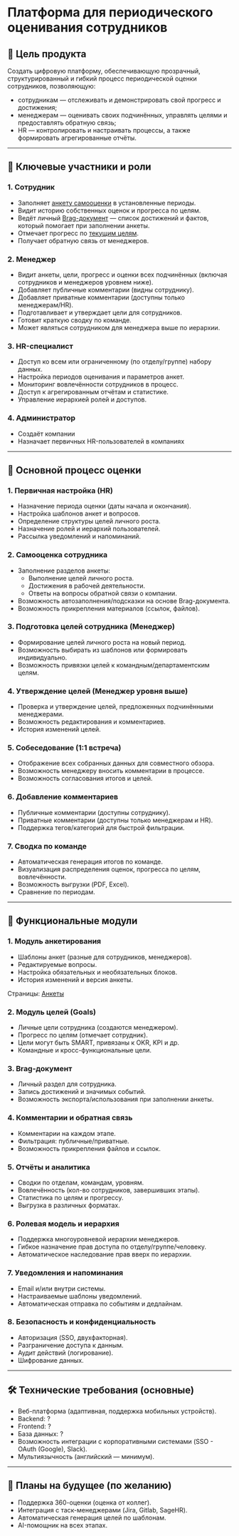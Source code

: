 # Платформа для периодического оценивания сотрудников
## 🎯 Цель продукта
Создать цифровую платформу, обеспечивающую прозрачный, структурированный и гибкий процесс периодической оценки сотрудников, позволяющую:
- сотрудникам — отслеживать и демонстрировать свой прогресс и достижения;
- менеджерам — оценивать своих подчинённых, управлять целями и предоставлять обратную связь;
- HR — контролировать и настраивать процессы, а также формировать агрегированные отчёты.
---
## 👥 Ключевые участники и роли
### 1. Сотрудник
- Заполняет [анкету самооценки](self-review_-periodId_edit) в установленные периоды.
- Видит историю собственных оценок и прогресса по целям.
- Ведёт личный [Brag-документ](Prototype2/brag-doc) — список достижений и фактов, который помогает при заполнении анкеты.
- Отмечает прогресс по [текущим целям](Prototype2/goals).
- Получает обратную связь от менеджеров.
### 2. Менеджер
- Видит анкеты, цели, прогресс и оценки всех подчинённых (включая сотрудников и менеджеров уровнем ниже).
- Добавляет публичные комментарии (видны сотруднику).
- Добавляет приватные комментарии (доступны только менеджерам/HR).
- Подготавливает и утверждает цели для сотрудников.
- Готовит краткую сводку по команде.
- Может являться сотрудником для менеджера выше по иерархии.
### 3. HR-специалист
- Доступ ко всем или ограниченному (по отделу/группе) набору данных.
- Настройка периодов оценивания и параметров анкет.
- Мониторинг вовлечённости сотрудников в процесс.
- Доступ к агрегированным отчётам и статистике.
- Управление иерархией ролей и доступов.
### 4. Администратор
- Создаёт компании
- Назначает первичных HR-пользователей в компаниях
---
## 🧪 Основной процесс оценки
### 1. Первичная настройка (HR)
- Назначение периода оценки (даты начала и окончания).
- Настройка шаблонов анкет и вопросов.
- Определение структуры целей личного роста.
- Назначение ролей и иерархий пользователей.
- Рассылка уведомлений и напоминаний.
### 2. Самооценка сотрудника
- Заполнение разделов анкеты:
    - Выполнение целей личного роста.
    - Достижения в рабочей деятельности.
    - Ответы на вопросы обратной связи о компании.
- Возможность автозаполнения/подсказки на основе Brag-документа.
- Возможность прикрепления материалов (ссылок, файлов).
### 3. Подготовка целей сотрудника (Менеджер)
- Формирование целей личного роста на новый период.
- Возможность выбирать из шаблонов или формировать индивидуально.
- Возможность привязки целей к командным/департаментским целям.
### 4. Утверждение целей (Менеджер уровня выше)
- Проверка и утверждение целей, предложенных подчинёнными менеджерами.
- Возможность редактирования и комментариев.
- История изменений целей.
### 5. Собеседование (1:1 встреча)
- Отображение всех собранных данных для совместного обзора.
- Возможность менеджеру вносить комментарии в процессе.
- Возможность согласования итогов и целей.
### 6. Добавление комментариев
- Публичные комментарии (доступны сотруднику).
- Приватные комментарии (доступны только менеджерам и HR).
- Поддержка тегов/категорий для быстрой фильтрации.
### 7. Сводка по команде
- Автоматическая генерация итогов по команде.
- Визуализация распределения оценок, прогресса по целям, вовлечённости.
- Возможность выгрузки (PDF, Excel).
- Сравнение по периодам.

---
## 🧩 Функциональные модули
### 1. Модуль анкетирования
- Шаблоны анкет (разные для сотрудников, менеджеров).
- Редактируемые вопросы.
- Настройка обязательных и необязательных блоков.
- История изменений и версия анкеты.

Страницы: [Анкеты](07%20Страницы.md#Анкеты)
### 2. Модуль целей (Goals)
- Личные цели сотрудника (создаются менеджером).
- Прогресс по целям (отмечает сотрудник).
- Цели могут быть SMART, привязаны к OKR, KPI и др.
- Командные и кросс-функциональные цели.
### 3. Brag-документ
- Личный раздел для сотрудника.
- Запись достижений и значимых событий.
- Возможность экспорта/использования при заполнении анкеты.
### 4. Комментарии и обратная связь
- Комментарии на каждом этапе.
- Фильтрация: публичные/приватные.
- Возможность прикрепления файлов и ссылок.
### 5. Отчёты и аналитика
- Сводки по отделам, командам, уровням.
- Вовлечённость (кол-во сотрудников, завершивших этапы).
- Статистика по целям и прогрессу.
- Выгрузка в различных форматах.
### 6. Ролевая модель и иерархия
- Поддержка многоуровневой иерархии менеджеров.
- Гибкое назначение прав доступа по отделу/группе/человеку.
- Автоматическое наследование прав вверх по иерархии.
### 7. Уведомления и напоминания
- Email и/или внутри системы.
- Настраиваемые шаблоны уведомлений.
- Автоматическая отправка по событиям и дедлайнам.
### 8. Безопасность и конфиденциальность
- Авторизация (SSO, двухфакторная).
- Разграничение доступа к данным.
- Аудит действий (логирование).
- Шифрование данных.
---
## 🛠️ Технические требования (основные)
- Веб-платформа (адаптивная, поддержка мобильных устройств).
- Backend: ?
- Frontend: ?
- База данных: ?
- Возможность интеграции с корпоративными системами (SSO - OAuth (Google), Slack).
- Мультиязычность (английский — минимум).
---
## 🔮 Планы на будущее (по желанию)
- Поддержка 360-оценки (оценка от коллег).
- Интеграция с таск-менеджерами (Jira, Gitlab, SageHR).
- Автоматическая генерация целей по шаблонам.
- AI-помощник на всех этапах.
